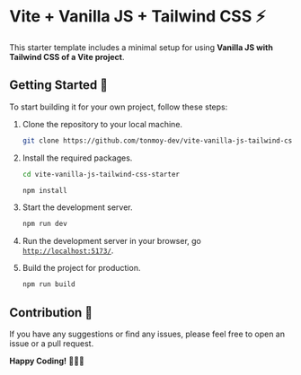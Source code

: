# Vite + Vanilla JS + Tailwind CSS ⚡️

This starter template includes a minimal setup for using **Vanilla JS with Tailwind CSS of a Vite project**.

## Getting Started 🚀

To start building it for your own project, follow these steps:

1. Clone the repository to your local machine.

   ```sh
   git clone https://github.com/tonmoy-dev/vite-vanilla-js-tailwind-css-starter.git
   ```

2. Install the required packages.

   ```sh
   cd vite-vanilla-js-tailwind-css-starter
   ```

   ```sh
   npm install
   ```

3. Start the development server.
   ```sh
   npm run dev
   ```
4. Run the development server in your browser,
   go [`http://localhost:5173/`](http://localhost:5173/).

5. Build the project for production.
   ```sh
   npm run build
   ```

## Contribution 🤝

If you have any suggestions or find any issues, please feel free to open an issue or a pull request.

**Happy Coding!** 👨🏻‍💻
